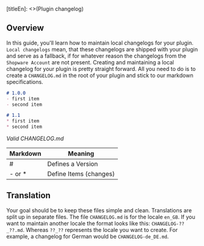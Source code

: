[titleEn]: <>(Plugin changelog)

## Overview
In this guide, you'll learn how to maintain local changelogs for your plugin.
`Local changelogs` mean, that these changelogs are shipped with your plugin and serve as a fallback,
if for whatever reason the changelogs from the `Shopware Account` are not present.
Creating and maintaining a local changelog for your plugin is pretty straight forward.
All you need to do is to create a `CHANGELOG.md` in the root of your plugin and stick to our markdown specifications.

```markdown
# 1.0.0
- first item
- second item

# 1.1
* first item
* second item
```
*Valid CHANGELOG.md*

| Markdown | Meaning                |
|----------|------------------------|
| #        | Defines a Version      |
| - or *   | Define Items (changes) |

## Translation
Your goal should be to keep these files simple and clean. Translations are split up in separate files.
The file `CHANGELOG.md` is for the locale `en_GB`.
If you want to maintain another locale the format looks like this: `CHANGELOG-??_??.md`.
Whereas `??_??` represents the locale you want to create.
For example, a changelog for German would be `CHANGELOG-de_DE.md`.
